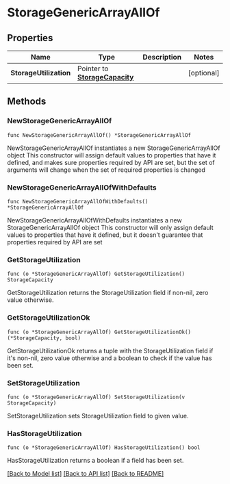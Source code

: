# StorageGenericArrayAllOf

## Properties

Name | Type | Description | Notes
------------ | ------------- | ------------- | -------------
**StorageUtilization** | Pointer to [**StorageCapacity**](storage.Capacity.md) |  | [optional] 

## Methods

### NewStorageGenericArrayAllOf

`func NewStorageGenericArrayAllOf() *StorageGenericArrayAllOf`

NewStorageGenericArrayAllOf instantiates a new StorageGenericArrayAllOf object
This constructor will assign default values to properties that have it defined,
and makes sure properties required by API are set, but the set of arguments
will change when the set of required properties is changed

### NewStorageGenericArrayAllOfWithDefaults

`func NewStorageGenericArrayAllOfWithDefaults() *StorageGenericArrayAllOf`

NewStorageGenericArrayAllOfWithDefaults instantiates a new StorageGenericArrayAllOf object
This constructor will only assign default values to properties that have it defined,
but it doesn't guarantee that properties required by API are set

### GetStorageUtilization

`func (o *StorageGenericArrayAllOf) GetStorageUtilization() StorageCapacity`

GetStorageUtilization returns the StorageUtilization field if non-nil, zero value otherwise.

### GetStorageUtilizationOk

`func (o *StorageGenericArrayAllOf) GetStorageUtilizationOk() (*StorageCapacity, bool)`

GetStorageUtilizationOk returns a tuple with the StorageUtilization field if it's non-nil, zero value otherwise
and a boolean to check if the value has been set.

### SetStorageUtilization

`func (o *StorageGenericArrayAllOf) SetStorageUtilization(v StorageCapacity)`

SetStorageUtilization sets StorageUtilization field to given value.

### HasStorageUtilization

`func (o *StorageGenericArrayAllOf) HasStorageUtilization() bool`

HasStorageUtilization returns a boolean if a field has been set.


[[Back to Model list]](../README.md#documentation-for-models) [[Back to API list]](../README.md#documentation-for-api-endpoints) [[Back to README]](../README.md)


